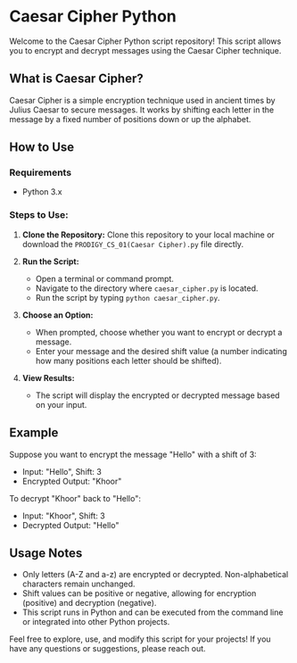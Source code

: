 # Caesar Cipher Python
Welcome to the Caesar Cipher Python script repository! This script allows you to encrypt and decrypt messages using the Caesar Cipher technique.

## What is Caesar Cipher?
Caesar Cipher is a simple encryption technique used in ancient times by Julius Caesar to secure messages. It works by shifting each letter in the message by a fixed number of positions down or up the alphabet.

## How to Use
### Requirements
- Python 3.x
### Steps to Use:
1. **Clone the Repository:** Clone this repository to your local machine or download the `PRODIGY_CS_01(Caesar Cipher).py` file directly.

2. **Run the Script:**
   - Open a terminal or command prompt.
   - Navigate to the directory where `caesar_cipher.py` is located.
   - Run the script by typing `python caesar_cipher.py`.

3. **Choose an Option:**
   - When prompted, choose whether you want to encrypt or decrypt a message.
   - Enter your message and the desired shift value (a number indicating how many positions each letter should be shifted).

4. **View Results:**
   - The script will display the encrypted or decrypted message based on your input.

## Example
Suppose you want to encrypt the message "Hello" with a shift of 3:
- Input: "Hello", Shift: 3
- Encrypted Output: "Khoor"

To decrypt "Khoor" back to "Hello":
- Input: "Khoor", Shift: 3
- Decrypted Output: "Hello"

## Usage Notes
- Only letters (A-Z and a-z) are encrypted or decrypted. Non-alphabetical characters remain unchanged.
- Shift values can be positive or negative, allowing for encryption (positive) and decryption (negative).
- This script runs in Python and can be executed from the command line or integrated into other Python projects.

Feel free to explore, use, and modify this script for your projects! If you have any questions or suggestions, please reach out.
